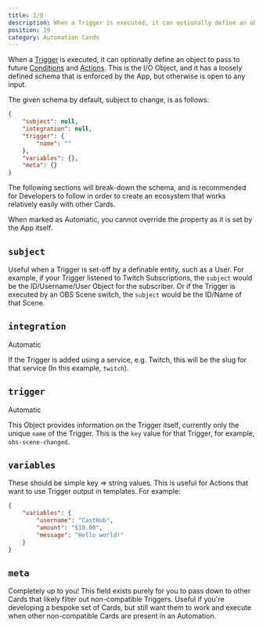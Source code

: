 ```yaml
---
title: I/O
description: When a Trigger is executed, it can optionally define an object to pass to future Conditions and Actions
position: 19
category: Automation Cards
---
```


When a [Trigger](/automation-cards/triggers) is executed, it can optionally define an object to pass to future [Conditions](/automation-cards/conditions) and [Actions](/automation-cards/actions). This is the I/O Object, and it has a loosely defined schema that is enforced by the App, but otherwise is open to any input.

The given schema by default, subject to change, is as follows:

```json
{
    "subject": null,
    "integration": null,
    "trigger": {
        "name": ""
    },
    "variables": {},
    "meta": {}
}
```

The following sections will break-down the schema, and is recommended for Developers to follow in order to create an ecosystem that works relatively easily with other Cards.

When marked as <badge>Automatic</badge>, you cannot override the property as it is set by the App itself.

## `subject`

Useful when a Trigger is set-off by a definable entity, such as a User. For example, if your Trigger listened to Twitch Subscriptions, the `subject` would be the ID/Username/User Object for the subscriber. Or if the Trigger is executed by an OBS Scene switch, the `subject` would be the ID/Name of that Scene.

## `integration`

<badge>Automatic</badge>

If the Trigger is added using a service, e.g. Twitch, this will be the slug for that service (In this example, `twitch`).

## `trigger`

<badge>Automatic</badge>

This Object provides information on the Trigger itself, currently only the unique `name` of the Trigger. This is the `key` value for that Trigger, for example, `obs-scene-changed`.

## `variables`

These should be simple key => string values. This is useful for Actions that want to use Trigger output in templates. For example:

```json
{
    "variables": {
        "username": "CastHub",
        "amount": "$10.00",
        "message": "Hello world!"
    }
}
```

## `meta`

Completely up to you! This field exists purely for you to pass down to other Cards that likely filter out non-compatible Triggers. Useful if you're developing a bespoke set of Cards, but still want them to work and execute when other non-compatible Cards are present in an Automation.
